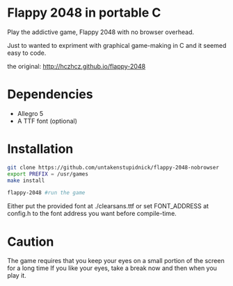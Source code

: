 # Flappy 2048 in portable C

Play the addictive game, Flappy 2048 with no browser overhead. 

Just to wanted to expriment with graphical game-making in C and it seemed easy to code. 

the original: http://hczhcz.github.io/flappy-2048
# Dependencies
* Allegro 5
* A TTF font (optional)

# Installation
``` sh
git clone https://github.com/untakenstupidnick/flappy-2048-nobrowser
export PREFIX = /usr/games
make install

flappy-2048 #run the game
```

Either put the provided font at ./clearsans.ttf or set FONT_ADDRESS at config.h to the font address you want before compile-time.

# Caution

The game requires that you keep your eyes on a small portion of the screen for a long time
If you like your eyes, take a break now and then when you play it.
